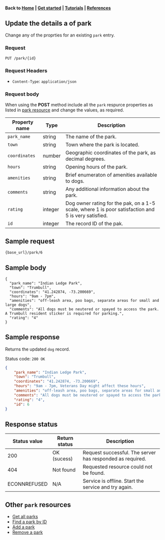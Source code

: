 #### Back to [Home](index.md) | [Get started](index.md#get-started) | [Tutorials](index.md#tutorials) | [References](index.md#reference)

## Update the details a of park

Change any of the proprties for an existing `park` entry.

### Request
```
PUT /park/{id}
```
### Request Headers
* `Content-Type`: `application/json`

### Request body
When using the **POST** method include  all the `park` respurce properties as listed in [park resource](park-ref.md) and change the values, as required.





|Property name   |Type    |  Description | 
|---|---|---|
| `park_name`  |string   | The name of the park.  |
| `town`  |string   | Town where the park is located.  |   
| `coordinates`  |number  | Geographic coordinates of the park, as decimal degrees. |   
| `hours`  |string   | Opening hours of the park.  |   
| `amenities`  |string  | Brief enumeraton of amenities available to dogs.  |  
| `comments`  |string   | Any additional information about the park.  |   
| `rating`  |integer  | Dog owner rating for the pak, on a 1-5 scale, where 1 is poor satisfaction and 5 is very satisfied.  |   
| `id`  |integer  | The record ID of the pak.  | 

## Sample request
```
{base_url}/park/6
```

## Sample body

```json, 
{
  "park_name": "Indian Ledge Park",
  "town": "Trumbull",
  "coordinates": "41.242874, -73.200669",
  "hours": "9am - 7pm",
  "amenities": "off-leash area, poo bags, separate areas for small and large dogs",
  "comments": "All dogs must be neutered or spayed to access the park. A Trumbull resident sticker is required for parking.",
  "rating": "4"
}
```


## Sample response
Returns the updated `dog` record.

Status code: `200 OK`

```json
{
    "park_name": "Indian Ledge Park",
    "town": "Trumbull",
    "coordinates": "41.242874, -73.200669",
    "hours": "9am - 7pm, Veterans Day might affect these hours",
    "amenities": "off-leash area, poo bags, separate areas for small and large dogs",
    "comments": "All dogs must be neutered or spayed to access the park. A Trumbull resident sticker is required for parking.",
    "rating": "4",
    "id": 6
}
```

## Response status

| Status value   | Return status  | Description   |   
|---|---|---|
| 200  | OK (sucess)  | Request successful. The server has responded as required.  |  
| 404 | Not found | Requested resource could not be found. |
| ECONNREFUSED | N/A | Service is offline. Start the service and try again. |

## Other `park` resources
* [Get all parks](park-get-all-parks.md)
* [Find a park by ID](park-get-park-by-id)
* [Add a park](park-add-new-park.md)
* [Remove a park](park-delete-park.md)